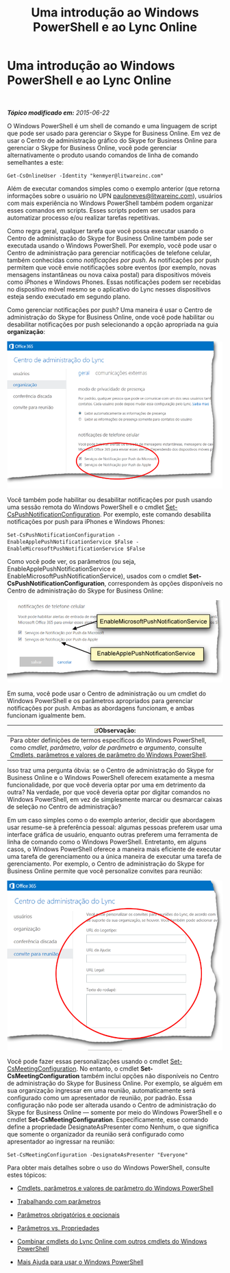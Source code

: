 ﻿---
title: Uma introdução ao Windows PowerShell e ao Lync Online
TOCTitle: Uma introdução ao Windows PowerShell e ao Lync Online
ms:assetid: 4b4cf534-c950-4d6c-abd9-d3d0e6f53bb7
ms:mtpsurl: https://technet.microsoft.com/pt-br/library/Dn362785(v=OCS.15)
ms:contentKeyID: 56270388
ms.date: 06/02/2017
mtps_version: v=OCS.15
ms.translationtype: HT
---

# Uma introdução ao Windows PowerShell e ao Lync Online

 

_**Tópico modificado em:** 2015-06-22_

O Windows PowerShell é um shell de comando e uma linguagem de script que pode ser usado para gerenciar o Skype for Business Online. Em vez de usar o Centro de administração gráfico do Skype for Business Online para gerenciar o Skype for Business Online, você pode gerenciar alternativamente o produto usando comandos de linha de comando semelhantes a este:

    Get-CsOnlineUser -Identity "kenmyer@litwareinc.com"

Além de executar comandos simples como o exemplo anterior (que retorna informações sobre o usuário no UPN pauloneves@litwareinc.com), usuários com mais experiência no Windows PowerShell também podem organizar esses comandos em scripts. Esses scripts podem ser usados para automatizar processo e/ou realizar tarefas repetitivas.

Como regra geral, qualquer tarefa que você possa executar usando o Centro de administração do Skype for Business Online também pode ser executada usando o Windows PowerShell. Por exemplo, você pode usar o Centro de administração para gerenciar notificações de telefone celular, também conhecidas como *notificações por push*. As notificações por push permitem que você envie notificações sobre eventos (por exemplo, novas mensagens instantâneas ou nova caixa postal) para dispositivos móveis como iPhones e Windows Phones. Essas notificações podem ser recebidas no dispositivo móvel mesmo se o aplicativo do Lync nesses dispositivos esteja sendo executado em segundo plano.

Como gerenciar notificações por push? Uma maneira é usar o Centro de administração do Skype for Business Online, onde você pode habilitar ou desabilitar notificações por push selecionando a opção apropriada na guia **organização**:

![LyncOnlinePowerShell\_Push\_Notifications](images/Dn362807.0a6ec1f5-1999-427f-880b-0587c98d7670(OCS.15).png "LyncOnlinePowerShell_Push_Notifications")

Você também pode habilitar ou desabilitar notificações por push usando uma sessão remota do Windows PowerShell e o cmdlet [Set-CsPushNotificationConfiguration](set-cspushnotificationconfiguration.md). Por exemplo, este comando desabilita notificações por push para iPhones e Windows Phones:

    Set-CsPushNotificationConfiguration -EnableApplePushNotificationService $False -EnableMicrosoftPushNotificationService $False

Como você pode ver, os parâmetros (ou seja, EnableApplePushNotificationService e EnableMicrosoftPushNotificationService), usados com o cmdlet **Set-CsPushNotificationConfiguration**, correspondem às opções disponíveis no Centro de administração do Skype for Business Online:

![Associação mostrada entre as opções do Lync / cmdlet PS](images/Dn362785.f20086fd-3b51-4bbf-8d81-e643d9bf3a2e(OCS.15).png "Associação mostrada entre as opções do Lync / cmdlet PS")

Em suma, você pode usar o Centro de administração ou um cmdlet do Windows PowerShell e os parâmetros apropriados para gerenciar notificações por push. Ambas as abordagens funcionam, e ambas funcionam igualmente bem.

<table>
<thead>
<tr class="header">
<th><img src="images/Gg425756.note(OCS.15).gif" title="note" alt="note" />Observação:</th>
</tr>
</thead>
<tbody>
<tr class="odd">
<td>Para obter definições de termos específicos do Windows PowerShell, como <em>cmdlet</em>, <em>parâmetro</em>, <em>valor de parâmetro</em> e <em>argumento</em>, consulte <a href="windows-powershell-cmdlets-parameters-and-parameter-values-in-skype-for-business-online.md">Cmdlets, parâmetros e valores de parâmetro do Windows PowerShell</a>.</td>
</tr>
</tbody>
</table>


Isso traz uma pergunta óbvia: se o Centro de administração do Skype for Business Online e o Windows PowerShell oferecem exatamente a mesma funcionalidade, por que você deveria optar por uma em detrimento da outra? Na verdade, por que você deveria optar por digitar comandos no Windows PowerShell, em vez de simplesmente marcar ou desmarcar caixas de seleção no Centro de administração?

Em um caso simples como o do exemplo anterior, decidir que abordagem usar resume-se à preferência pessoal: algumas pessoas preferem usar uma interface gráfica de usuário, enquanto outras preferem uma ferramenta de linha de comando como o Windows PowerShell. Entretanto, em alguns casos, o Windows PowerShell oferece a maneira mais eficiente de executar uma tarefa de gerenciamento ou a única maneira de executar uma tarefa de gerenciamento. Por exemplo, o Centro de administração do Skype for Business Online permite que você personalize convites para reunião:

![Configurações de convite de reunião do do centro de administração do Lync](images/Dn362785.3fb00c33-0bd4-46dd-beb1-8f71e24cf630(OCS.15).png "Configurações de convite de reunião do do centro de administração do Lync")

Você pode fazer essas personalizações usando o cmdlet [Set-CsMeetingConfiguration](set-csmeetingconfiguration.md). No entanto, o cmdlet **Set-CsMeetingConfiguration** também inclui opções não disponíveis no Centro de administração do Skype for Business Online. Por exemplo, se alguém em sua organização ingressar em uma reunião, automaticamente será configurado como um apresentador de reunião, por padrão. Essa configuração não pode ser alterada usando o Centro de administração do Skype for Business Online — somente por meio do Windows PowerShell e o cmdlet **Set-CsMeetingConfiguration**. Especificamente, esse comando define a propriedade DesignateAsPresenter como Nenhum, o que significa que somente o organizador da reunião será configurado como apresentador ao ingressar na reunião:

    Set-CsMeetingConfiguration -DesignateAsPresenter "Everyone"

Para obter mais detalhes sobre o uso do Windows PowerShell, consulte estes tópicos:

  - [Cmdlets, parâmetros e valores de parâmetro do Windows PowerShell](windows-powershell-cmdlets-parameters-and-parameter-values-in-skype-for-business-online.md)

  - [Trabalhando com parâmetros](working-with-parameters-in-skype-for-business-online.md)

  - [Parâmetros obrigatórios e opcionais](mandatory-and-optional-parameters-in-skype-for-business-online.md)

  - [Parâmetros vs. Propriedades](parameters-vs-properties-in-skype-for-business-online.md)

  - [Combinar cmdlets do Lync Online com outros cmdlets do Windows PowerShell](combining-skype-for-business-online-cmdlets-with-other-windows-powershell-cmdlets-in.md)

  - [Mais Ajuda para usar o Windows PowerShell](more-help-for-using-windows-powershell-in-skype-for-business-online.md)

